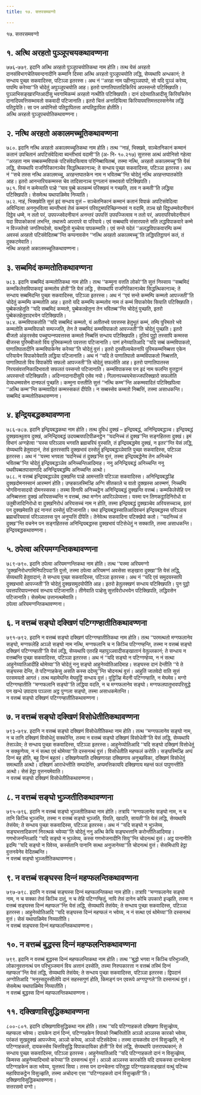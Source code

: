 ```yaml
---
title: १७. सत्तरसमवग्गो

---
```

१७. सत्तरसमवग्गो  


## १. अत्थि अरहतो पुञ्‍ञूपचयकथावण्णना

७७६-७७९. इदानि अत्थि अरहतो पुञ्‍ञूपचयोतिकथा नाम होति। तत्थ येसं अरहतो दानसंविभागचेतियवन्दनादीनि कम्मानि दिस्वा अत्थि अरहतो पुञ्‍ञूपचयोति लद्धि, सेय्यथापि अन्धकानं; ते सन्धाय पुच्छा सकवादिस्स, पटिञ्‍ञा इतरस्स। अथ नं ‘‘अरहा नाम पहीनपुञ्‍ञपापो, सो यदि पुञ्‍ञं करेय्य, पापम्पि करेय्या’’ति चोदेतुं अपुञ्‍ञूपचयोति आह। इतरो पाणातिपातादिकिरियं अपस्सन्तो पटिक्खिपति। पुञ्‍ञाभिसङ्खारन्तिआदीसु भवगामिकम्मं अरहतो नत्थीति पटिक्खिपति। दानं ददेय्यातिआदीसु किरियचित्तेन दानादिपवत्तिसब्भावतो सकवादी पटिजानाति। इतरो चित्तं अनादियित्वा किरियापवत्तिमत्तदस्सनेनेव लद्धिं पतिट्ठपेति। सा पन अयोनिसो पतिट्ठापितत्ता अप्पतिट्ठापिता होतीति।  
अत्थि अरहतो पुञ्‍ञूपचयोतिकथावण्णना।  


## २. नत्थि अरहतो अकालमच्‍चूतिकथावण्णना

७८०. इदानि नत्थि अरहतो अकालमच्‍चूतिकथा नाम होति। तत्थ ‘‘नाहं, भिक्खवे, सञ्‍चेतनिकानं कम्मानं कतानं उपचितानं अपटिसंवेदित्वा ब्यन्तीभावं वदामी’’ति (अ॰ नि॰ १०.२१७) सुत्तस्स अत्थं अयोनिसो गहेत्वा ‘‘अरहता नाम सब्बकम्मविपाकं पटिसंवेदयित्वाव परिनिब्बायितब्बं, तस्मा नत्थि, अरहतो अकालमच्‍चू’’ति येसं लद्धि, सेय्यथापि राजगिरिकानञ्‍चेव सिद्धत्थिकानञ्‍च; ते सन्धाय पुच्छा सकवादिस्स, पटिञ्‍ञा इतरस्स। अथ नं ‘‘सचे तस्स नत्थि अकालमच्‍चु, अरहन्तघातकेन नाम न भवितब्ब’’न्ति चोदेतुं नत्थि अरहन्तघातकोति आह। इतरो आनन्तरियकम्मस्स चेव तादिसानञ्‍च पुग्गलानं सब्भावतो पटिक्खिपति।  
७८१. विसं न कमेय्याति पञ्हे ‘‘याव पुब्बे कतकम्मं परिक्खयं न गच्छति, ताव न कमती’’ति लद्धिया पटिक्खिपति। सेसमेत्थ यथापाळिमेव निय्याति।  
७८२. नाहं, भिक्खवेति सुत्तं इदं सन्धाय वुत्तं – सञ्‍चेतनिकानं कम्मानं कतानं विपाकं अपटिसंवेदित्वा अविन्दित्वा अननुभवित्वा ब्यन्तीभावं तेसं कम्मानं परिवटुमपरिच्छिन्‍नभावं न वदामि, तञ्‍च खो दिट्ठधम्मवेदनीयानं दिट्ठेव धम्मे, न ततो परं, उपपज्‍जवेदनीयानं अनन्तरं उपपत्तिं उपपज्‍जित्वाव न ततो परं, अपरापरियवेदनीयानं यदा विपाकोकासं लभन्ति, तथारूपे अपरापरे वा परियाये। एवं सब्बथापि संसारपवत्ते सति लद्धविपाकवारे कम्मे न विज्‍जतेसो जगतिप्पदेसो, यत्थट्ठितो मुच्‍चेय्य पापकम्माति। एवं सन्ते यदेतं ‘‘अलद्धविपाकवारम्पि कम्मं अवस्सं अरहतो पटिसंवेदितब्ब’’न्ति कप्पनावसेन ‘‘नत्थि अरहतो अकालमच्‍चू’’ति लद्धिपतिट्ठापनं कतं, तं दुक्‍कटमेवाति।  
नत्थि अरहतो अकालमच्‍चूतिकथावण्णना।  


## ३. सब्बमिदं कम्मतोतिकथावण्णना

७८३. इदानि सब्बमिदं कम्मतोतिकथा नाम होति। तत्थ ‘‘कम्मुना वत्तति लोको’’ति सुत्तं निस्साय ‘‘सब्बमिदं कम्मकिलेसविपाकवट्टं कम्मतोव होती’’ति येसं लद्धि , सेय्यथापि राजगिरिकानञ्‍चेव सिद्धत्थिकानञ्‍च; ते सन्धाय सब्बमिदन्ति पुच्छा सकवादिस्स, पटिञ्‍ञा इतरस्स। अथ नं ‘‘एवं सन्ते कम्मम्पि कम्मतो आपज्‍जती’’ति चोदेतुं कम्मम्पि कम्मतोति आह। इतरो यदि कम्मम्पि कम्मतोव नाम तं कम्मं विपाकोयेव सियाति पटिक्खिपति। पुब्बेकतहेतूति ‘‘यदि सब्बमिदं कम्मतो, पुब्बेकतहेतुना तेन भवितब्ब’’न्ति चोदेतुं पुच्छति, इतरो पुब्बेकतहेतुवादभयेन पटिक्खिपति।  
७८४. कम्मविपाकतोति ‘‘यदि सब्बमिदं कम्मतो, यं अतीतभवे पवत्तस्स हेतुभूतं कम्मं, तम्पि पुरिमतरे भवे कम्मतोति कम्मविपाको सम्पज्‍जति, तेन ते सब्बमिदं कम्मविपाकतो आपज्‍जती’’ति चोदेतुं पुच्छति। इतरो बीजतो अंकुरस्सेव पच्‍चुप्पन्‍नपवत्तस्स कम्मतो निब्बत्तिं सन्धाय पटिक्खिपति। दुतियं पुट्ठो तस्सापि कम्मस्स बीजस्स पुरिमबीजतो विय पुरिमकम्मतो पवत्तत्ता पटिजानाति। पाणं हनेय्यातिआदि ‘‘यदि सब्बं कम्मविपाकतो, पाणातिपातादीनि कम्मविपाकेनेव करेय्या’’ति चोदेतुं वुत्तं। इतरो दुस्सील्यचेतनापि पुरिमकम्मनिब्बत्ता एकेन परियायेन विपाकोयेवाति लद्धिया पटिजानाति। अथ नं ‘‘यदि ते पाणातिपातो कम्मविपाकतो निब्बत्तति, पाणातिपातो विय विपाकोपि सफलो आपज्‍जती’’ति चोदेतुं सफलोति आह। इतरो पाणातिपातस्स निरयसंवत्तनिकादिभावतो सफलतं पस्सन्तो पटिजानाति। कम्मविपाकस्स पन इदं नाम फलन्ति वुत्तट्ठानं अपस्सन्तो पटिक्खिपति। अदिन्‍नादानादीसुपि एसेव नयो। गिलानपच्‍चयभेसज्‍जपरिक्खारो सफलोति देय्यधम्मवसेन दानफलं पुच्छति। कम्मुना वत्ततीति सुत्तं ‘‘नत्थि कम्म’’न्ति अकम्मवादितं पटिक्खिपित्वा ‘‘अत्थि कम्म’’न्ति कम्मवादितं कम्मस्सकतं दीपेति। न सब्बस्सेव कम्मतो निब्बत्तिं, तस्मा असाधकन्ति।  
सब्बमिदं कम्मतोतिकथावण्णना।  


## ४. इन्द्रियबद्धकथावण्णना

७८६-७८७. इदानि इन्द्रियबद्धकथा नाम होति। तत्थ दुविधं दुक्खं – इन्द्रियबद्धं, अनिन्द्रियबद्धञ्‍च। इन्द्रियबद्धं दुक्खवत्थुताय दुक्खं, अनिन्द्रियबद्धं उदयब्बयपटिपीळनट्ठेन ‘‘यदनिच्‍चं तं दुक्ख’’न्ति सङ्गहितत्ता दुक्खं। इमं विभागं अग्गहेत्वा ‘‘यस्स परिञ्‍ञाय भगवति ब्रह्मचरियं वुस्सति, तं इन्द्रियबद्धमेव दुक्खं, न इतर’’न्ति येसं लद्धि, सेय्यथापि हेतुवादानं, तेसं इतरस्सापि दुक्खभावं दस्सेतुं इन्द्रियबद्धञ्‍ञेवाति पुच्छा सकवादिस्स, पटिञ्‍ञा इतरस्स। अथ नं ‘‘यस्मा भगवता ‘यदनिच्‍चं तं दुक्ख’न्ति वुत्तं, तस्मा इन्द्रियबद्धेनेव तेन अनिच्‍चेन भवितब्ब’’न्ति चोदेतुं इन्द्रियबद्धञ्‍ञेव अनिच्‍चन्तिआदिमाह। ननु अनिन्द्रियबद्धं अनिच्‍चन्ति ननु पथवीपब्बतपासाणादि अनिन्द्रियबद्धम्पि अनिच्‍चन्ति अत्थो।  
७८८. न वत्तब्बं इन्द्रियबद्धञ्‍ञेव दुक्खन्ति पञ्हे आमन्ताति पटिञ्‍ञा सकवादिस्स। अनिन्द्रियबद्धञ्हि दुक्खदोमनस्सानं आरम्मणं होति। उण्हकालस्मिञ्हि अग्गि सीतकाले च वातो दुक्खस्स आरम्मणं, निच्‍चम्पि भोगविनासादयो दोमनस्सस्स। तस्मा विनापि अनिच्‍चट्ठेन अनिन्द्रियबद्धं दुक्खन्ति वत्तब्बं। कम्मकिलेसेहि पन अनिब्बत्तत्ता दुक्खं अरियसच्‍चन्ति न वत्तब्बं, तथा मग्गेन अपरिञ्‍ञेय्यत्ता। यस्मा पन तिणकट्ठादिनिरोधो वा उतुबीजादिनिरोधो वा दुक्खनिरोधं अरियसच्‍चं नाम न होति, तस्मा इन्द्रियबद्धं दुक्खञ्‍चेव अरियसच्‍चञ्‍च, इतरं पन दुक्खमेवाति इदं नानत्तं दस्सेतुं पटिजानाति। यथा इन्द्रियबद्धस्सातिआदिवचनं इन्द्रियबद्धस्स परिञ्‍ञाय ब्रह्मचरियवासं परिञ्‍ञातस्स पुन अनुप्पत्तिं दीपेति। तेनेवेत्थ सकवादिना पटिक्खेपो कतो। ‘‘यदनिच्‍चं तं दुक्ख’’न्ति वचनेन पन सङ्गहितस्स अनिन्द्रियबद्धस्स दुक्खभावं पटिसेधेतुं न सक्‍काति, तस्मा असाधकन्ति।  
इन्द्रियबद्धकथावण्णना।  


## ५. ठपेत्वा अरियमग्गन्तिकथावण्णना

७८९-७९०. इदानि ठपेत्वा अरियमग्गन्तिकथा नाम होति। तत्थ ‘‘यस्मा अरियमग्गो ‘दुक्खनिरोधगामिनिपटिपदा’ति वुत्तो, तस्मा ठपेत्वा अरियमग्गं अवसेसा सङ्खारा दुक्खा’’ति येसं लद्धि, सेय्यथापि हेतुवादानं; ते सन्धाय पुच्छा सकवादिस्स, पटिञ्‍ञा इतरस्स। अथ नं ‘‘यदि एवं समुदयस्सापि दुक्खभावो आपज्‍जती’’ति चोदेतुं दुक्खसमुदयोपीति आह। इतरो हेतुलक्खणं सन्धाय पटिक्खिपति। पुन पुट्ठो पवत्तपरियापन्‍नभावं सन्धाय पटिजानाति। तीणेवाति पञ्हेसु सुत्तविरोधभयेन पटिक्खिपति, लद्धिवसेन पटिजानाति। सेसमेत्थ उत्तानत्थमेवाति।  
ठपेत्वा अरियमग्गन्तिकथावण्णना।  


## ६. न वत्तब्बं सङ्घो दक्खिणं पटिग्गण्हातीतिकथावण्णना

७९१-७९२. इदानि न वत्तब्बं सङ्घो दक्खिणं पटिग्गण्हातीतिकथा नाम होति। तत्थ ‘‘परमत्थतो मग्गफलानेव सङ्घो, मग्गफलेहि अञ्‍ञो सङ्घो नाम नत्थि, मग्गफलानि च न किञ्‍चि पटिग्गण्हन्ति, तस्मा न वत्तब्बं सङ्घो दक्खिणं पटिग्गण्हाती’’ति येसं लद्धि, सेय्यथापि एतरहि महापुञ्‍ञवादीसङ्खातानं वेतुल्‍लकानं; ते सन्धाय न वत्तब्बन्ति पुच्छा सकवादिस्स, पटिञ्‍ञा इतरस्स। अथ नं ‘‘यदि सङ्घो न पटिग्गण्हेय्य, न नं सत्था आहुनेय्यातिआदीहि थोमेय्या’’ति चोदेतुं ननु सङ्घो आहुनेय्योतिआदिमाह। सङ्घस्स दानं देन्तीति ‘‘ये ते सङ्घस्स देन्ति, ते पटिग्गाहकेसु असति कस्स ददेय्यु’’न्ति चोदनत्थं वुत्तं। आहुतिं जातवेदो वाति सुत्तं परसमयतो आगतं। तत्थ महामेघन्ति मेघवुट्ठिं सन्धाय वुत्तं। वुट्ठिञ्हि मेदनी पटिग्गण्हाति, न मेघमेव। मग्गो पटिग्गण्हातीति ‘‘मग्गफलानि सङ्घो’’ति लद्धिया वदति, न च मग्गफलानेव सङ्घो। मग्गफलपातुभावपरिसुद्धे पन खन्धे उपादाय पञ्‍ञत्ता अट्ठ पुग्गला सङ्घो, तस्मा असाधकमेतन्ति।  
न वत्तब्बं सङ्घो दक्खिणं पटिग्गण्हातीतिकथावण्णना।  


## ७. न वत्तब्बं सङ्घो दक्खिणं विसोधेतीतिकथावण्णना

७९३-७९४. इदानि न वत्तब्बं सङ्घो दक्खिणं विसोधेतीतिकथा नाम होति। तत्थ ‘‘मग्गफलानेव सङ्घो नाम, न च तानि दक्खिणं विसोधेतुं सक्‍कोन्ति, तस्मा न वत्तब्बं सङ्घो दक्खिणं विसोधेती’’ति येसं लद्धि, सेय्यथापि तेसञ्‍ञेव; ते सन्धाय पुच्छा सकवादिस्स, पटिञ्‍ञा इतरस्स। आहुनेय्योतिआदि ‘‘यदि सङ्घो दक्खिणं विसोधेतुं न सक्‍कुणेय्य, न नं सत्था एवं थोमेय्या’’ति दस्सनत्थं वुत्तं। विसोधेतीति महप्फलं करोति। सङ्घस्मिञ्हि अप्पं दिन्‍नं बहु होति, बहु दिन्‍नं बहुतरं। दक्खिणेय्याति दक्खिणारहा दक्खिणाय अनुच्छविका, दक्खिणं विसोधेतुं समत्थाति अत्थो। दक्खिणं आराधेन्तीति सम्पादेन्ति, अप्पमत्तिकायपि दक्खिणाय महन्तं फलं पापुणन्तीति अत्थो। सेसं हेट्ठा वुत्तनयमेवाति।  
न वत्तब्बं सङ्घो दक्खिणं विसोधेतीतिकथावण्णना।  


## ८. न वत्तब्बं सङ्घो भुञ्‍जतीतिकथावण्णना

७९५-७९६. इदानि न वत्तब्बं सङ्घो भुञ्‍जतीतिकथा नाम होति। तत्रापि ‘‘मग्गफलानेव सङ्घो नाम, न च तानि किञ्‍चि भुञ्‍जन्ति, तस्मा न वत्तब्बं सङ्घो भुञ्‍जति, पिवति, खादति, सायती’’ति येसं लद्धि, सेय्यथापि तेसंयेव; ते सन्धाय पुच्छा सकवादिस्स, पटिञ्‍ञा इतरस्स। अथ नं ‘‘यदि सङ्घो न भुञ्‍जेय्य, सङ्घभत्तादिकरणं निरत्थकं भवेय्या’’ति चोदेतुं ननु अत्थि केचि सङ्घभत्तानि करोन्तीतिआदिमाह। गणभोजनन्तिआदि ‘‘यदि सङ्घो न भुञ्‍जेय्य, कस्स गणभोजनादीनि सियु’’न्ति चोदनत्थं वुत्तं। अट्ठ पानानीति इदम्पि ‘‘यदि सङ्घो न पिवेय्य, कस्सेतानि पानानि सत्था अनुजानेय्या’’ति चोदनत्थं वुत्तं। सेसमिधापि हेट्ठा वुत्तनयेनेव वेदितब्बन्ति।  
न वत्तब्बं सङ्घो भुञ्‍जतीतिकथावण्णना।  


## ९. न वत्तब्बं सङ्घस्स दिन्‍नं महप्फलन्तिकथावण्णना

७९७-७९८. इदानि न वत्तब्बं सङ्घस्स दिन्‍नं महप्फलन्तिकथा नाम होति। तत्रापि ‘‘मग्गफलानेव सङ्घो नाम, न च सक्‍का तेसं किञ्‍चि दातुं, न च तेहि पटिग्गण्हितुं, नापि तेसं दानेन कोचि उपकारो इज्झति, तस्मा न वत्तब्बं सङ्घस्स दिन्‍नं महप्फल’’न्ति येसं लद्धि, सेय्यथापि तेसंयेव; ते सन्धाय पुच्छा सकवादिस्स, पटिञ्‍ञा इतरस्स। आहुनेय्योतिआदि ‘‘यदि सङ्घस्स दिन्‍नं महप्फलं न भवेय्य, न नं सत्था एवं थोमेय्या’’ति दस्सनत्थं वुत्तं। सेसं यथापाळिमेव निय्यातीति।  
न वत्तब्बं सङ्घस्स दिन्‍नं महप्फलन्तिकथावण्णना।  


## १०. न वत्तब्बं बुद्धस्स दिन्‍नं महप्फलन्तिकथावण्णना

७९९. इदानि न वत्तब्बं बुद्धस्स दिन्‍नं महप्फलन्तिकथा नाम होति। तत्थ ‘‘बुद्धो भगवा न किञ्‍चि परिभुञ्‍जति, लोकानुवत्तनत्थं पन परिभुञ्‍जमानं विय अत्तानं दस्सेति, तस्मा निरुपकारत्ता न वत्तब्बं तस्मिं दिन्‍नं महप्फल’’न्ति येसं लद्धि, सेय्यथापि तेसंयेव; ते सन्धाय पुच्छा सकवादिस्स, पटिञ्‍ञा इतरस्स। द्विपदानं अग्गोतिआदि ‘‘मनुस्सदुस्सीलेपि दानं सहस्सगुणं होति, किमङ्गं पन एवरूपे अग्गपुग्गले’’ति दस्सनत्थं वुत्तं। सेसमेत्थ यथापाळिमेव निय्यातीति।  
न वत्तब्बं बुद्धस्स दिन्‍नं महप्फलन्तिकथावण्णना।  


## ११. दक्खिणाविसुद्धिकथावण्णना

८००-८०१. इदानि दक्खिणाविसुद्धिकथा नाम होति। तत्थ ‘‘यदि पटिग्गाहकतो दक्खिणा विसुज्झेय्य, महप्फला भवेय्य। दायकेन दानं दिन्‍नं, पटिग्गाहकेन विपाको निब्बत्तितोति अञ्‍ञो अञ्‍ञस्स कारको भवेय्य, परंकतं सुखदुक्खं आपज्‍जेय्य, अञ्‍ञो करेय्य, अञ्‍ञो पटिसंवेदेय्य। तस्मा दायकतोव दानं विसुज्झति, नो पटिग्गाहकतो, दायकस्सेव चित्तविसुद्धि विपाकदायिका होती’’ति येसं लद्धि, सेय्यथापि उत्तरापथकानं; ते सन्धाय पुच्छा सकवादिस्स, पटिञ्‍ञा इतरस्स। आहुनेय्यातिआदि ‘‘यदि पटिग्गाहकतो दानं न विसुज्झेय्य, किमस्स आहुनेय्यादिभावो करेय्या’’ति दस्सनत्थं वुत्तं। अञ्‍ञो अञ्‍ञस्स कारकोति यदि दायकस्स दानचेतना पटिग्गाहकेन कता भवेय्य, युत्तरूपं सिया। तस्स पन दानचेतना परिसुद्धा पटिग्गाहकसङ्खातं वत्थुं पटिच्‍च महाविपाकट्ठेन विसुज्झति, तस्मा अचोदना एसा ‘‘पटिग्गाहकतो दानं विसुज्झती’’ति।  
दक्खिणाविसुद्धिकथावण्णना।  
सत्तरसमो वग्गो।  